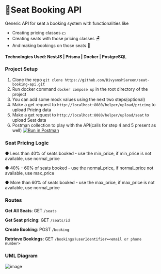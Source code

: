 # 💺Seat Booking API
Generic API for seat a booking system with functionalities like
- Creating pricing classes 💵
- Creating seats with those pricing classes 🪑
- And making bookings on those seats 📅

#### Technologies Used: NestJS | Prisma | Docker | PostgreSQL

### Project Setup
1. Clone the repo `git clone https://github.com/DivyanshSareen/seat-booking-api.git`
2. Run docker command `docker compose up` in the root directory of the project
3. You can add some mock values using the next two steps(optional)
4. Make a get request to `http://localhost:8080/helper/upload/pricing` to upload Pricing data
5. Make a get request to `http://localhost:8080/helper/upload/seat` to upload Seat data
6. Postman collection to play with the API(calls for step 4 and 5 present as well)
[![Run in Postman](https://run.pstmn.io/button.svg)](https://god.gw.postman.com/run-collection/16401766-2359a965-cac6-4655-a26f-14e726bfaebd?action=collection%2Ffork&source=rip_markdown&collection-url=entityId%3D16401766-2359a965-cac6-4655-a26f-14e726bfaebd%26entityType%3Dcollection%26workspaceId%3Dfe089a7a-3409-4a2a-95c8-06918729b0c6)

### Seat Pricing Logic
● Less than 40% of seats booked - use the min_price, if min_price is not
available, use normal_price

● 40% - 60% of seats booked - use the normal_price, if normal_price not
available, use max_price

● More than 60% of seats booked - use the max_price, if max_price is not
available, use normal_price

### Routes

**Get All Seats**: GET `/seats`

**Get Seat pricing**: GET `/seats/id`

**Create Booking**: POST `/booking`

**Retrieve Bookings**: GET `/bookings?userIdentifier=<email or phone number>`

### UML Diagram

![image](https://github.com/DivyanshSareen/seat-booking-api/assets/59335572/d55603ea-cb02-4718-a82b-1ac6c9514ddc)



